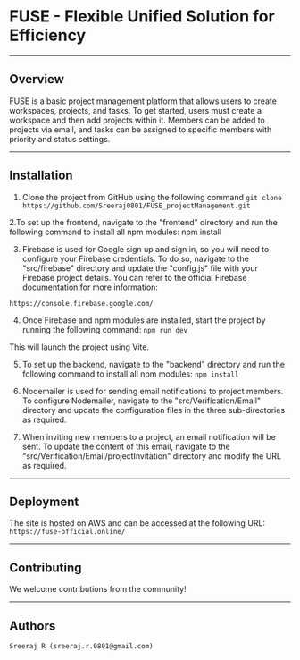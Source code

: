 # FUSE - Flexible Unified Solution for Efficiency

---

## Overview
FUSE is a basic project management platform that allows users to create workspaces, projects, and tasks. To get started, users must create a workspace and then add projects within it. Members can be added to projects via email, and tasks can be assigned to specific members with priority and status settings. 

---

## Installation
1. Clone the project from GitHub using the following command
    `git clone https://github.com/Sreeraj0801/FUSE_projectManagement.git `

2.To set up the frontend, navigate to the "frontend" directory and run the following command to install all npm modules:
    npm install

3. Firebase is used for Google sign up and sign in, so you will need to configure your Firebase credentials. To do so, navigate to the "src/firebase" directory and update the "config.js" file with your Firebase project details. You can refer to the official Firebase documentation for more information: 

`https://console.firebase.google.com/`

4. Once Firebase and npm modules are installed, start the project by running the following command:
    `npm run dev`

This will launch the project using Vite.

5. To set up the backend, navigate to the "backend" directory and run the following command to install all npm modules:
    `npm install`

6. Nodemailer is used for sending email notifications to project members. To configure Nodemailer, navigate to the "src/Verification/Email" directory and update the configuration files in the three sub-directories as required.

7. When inviting new members to a project, an email notification will be sent. To update the content of this email, navigate to the "src/Verification/Email/projectInvitation" directory and modify the URL as required.

---


## Deployment
The site is hosted on AWS and can be accessed at the following URL:
   ` https://fuse-official.online/`

---


## Contributing
We welcome contributions from the community!

---


## Authors
    Sreeraj R (sreeraj.r.0801@gmail.com)
